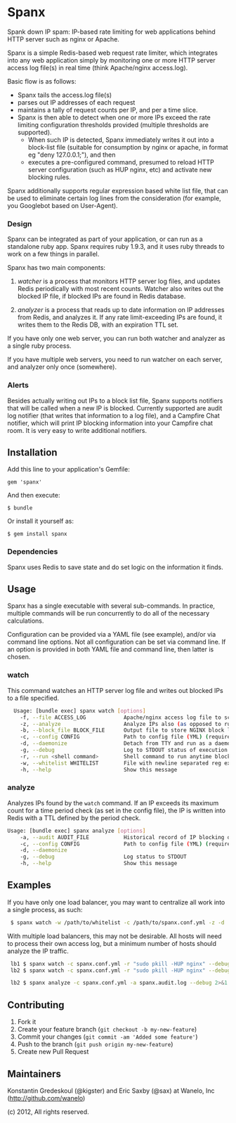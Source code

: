 # Spanx

Spank down IP spam: IP-based rate limiting for web applications behind HTTP server such as nginx or Apache.

Spanx is a simple Redis-based web request rate limiter, which integrates into any web application simply by monitoring
one or more HTTP server access log file(s) in real time (think Apache/nginx access.log).

Basic flow is as follows:

* Spanx tails the access.log file(s)
* parses out IP addresses of each request
* maintains a tally of request counts per IP, and per a time slice.
* Spanx is then able to detect when one or more IPs exceed the rate limiting configuration thresholds provided
(multiple thresholds are supported).
  * When such IP is detected, Spanx immediately writes it out into a block-list file (suitable for consumption by nginx or
apache, in format eg "deny 127.0.0.1;"), and then
  * executes a pre-configured command, presumed to reload HTTP server configuration (such as HUP nginx, etc) and activate new blocking rules.

Spanx additionally supports regular expression based white list file, that can be used to eliminate certain log lines
from the consideration (for example, you Googlebot based on User-Agent).

### Design

Spanx can be integrated as part of your application, or can run as a standalone ruby app.  Spanx requires ruby
1.9.3, and it uses ruby threads to work on a few things in parallel.

Spanx has two main components:

1. *watcher* is a process that monitors HTTP server log files, and updates Redis periodically with most recent counts.
   Watcher also writes out the blocked IP file, if blocked IPs are found in Redis database.

2. *analyzer* is a process that reads up to date information on IP addresses from Redis, and analyzes it. If any rate
   limit-exceeding IPs are found, it writes them to the Redis DB, with an expiration TTL set.

If you have only one web server, you can run both watcher and analyzer as a single ruby process.

If you have multiple web servers, you need to run watcher on each server, and analyzer only once (somewhere).

### Alerts

Besides actually writing out IPs to a block list file, Spanx supports notifiers that will be called when a new IP
is blocked.  Currently supported are audit log notifier (that writes that information to a log file), and a Campfire
Chat notifier, which will print IP blocking information into your Campfire chat room. It is very easy to write
additional notifiers.

## Installation

Add this line to your application's Gemfile:

    gem 'spanx'

And then execute:

    $ bundle

Or install it yourself as:

    $ gem install spanx

### Dependencies

Spanx uses Redis to save state and do set logic on the information it finds.

## Usage

Spanx has a single executable with several sub-commands. In practice, multiple commands will
be run concurrently to do all of the necessary calculations.

Configuration can be provided via a YAML file (see example), and/or via command line options. Not
all configuration can be set via command line. If an option is provided in both YAML file and command line,
then latter is chosen.


### watch

This command watches an HTTP server log file and writes out blocked IPs to a file specified.

```bash
  Usage: [bundle exec] spanx watch [options]
    -f, --file ACCESS_LOG            Apache/nginx access log file to scan continuously
    -z, --analyze                    Analyze IPs also (as opposed to running `spanx analyze` in another process)
    -b, --block_file BLOCK_FILE      Output file to store NGINX block list
    -c, --config CONFIG              Path to config file (YML) (required)
    -d, --daemonize                  Detach from TTY and run as a daemon
    -g, --debug                      Log to STDOUT status of execution and some time metrics
    -r, --run <shell command>        Shell command to run anytime blocked ip file changes, for example "sudo pkill -HUP nginx"
    -w, --whitelist WHITELIST        File with newline separated reg exps, to exclude lines from access log
    -h, --help                       Show this message
```

### analyze

Analyzes IPs found by the `watch` command. If an IP exceeds its maximum count for a time
period check (as set in the config file), the IP is written into Redis with a TTL defined by the
period check.

```bash
Usage: [bundle exec] spanx analyze [options]
    -a, --audit AUDIT_FILE           Historical record of IP blocking decisions
    -c, --config CONFIG              Path to config file (YML) (required)
    -d, --daemonize
    -g, --debug                      Log status to STDOUT
    -h, --help                       Show this message
```

## Examples

If you have only one load balancer, you may want to centralize all work into a single process, as such:

```bash
 $ spanx watch -w /path/to/whitelist -c /path/to/spanx.conf.yml -z -d
```

With multiple load balancers, this may not be desirable. All hosts will need to process their own access
log, but a minimum number of hosts should analyze the IP traffic.

```bash
 lb1 $ spanx watch -c spanx.conf.yml -r "sudo pkill -HUP nginx" --debug 2>&1 >> /var/log/spanx.watch.log &
 lb2 $ spanx watch -c spanx.conf.yml -r "sudo pkill -HUP nginx" --debug 2>&1 >> /var/log/spanx.watch.log &

 lb2 $ spanx analyze -c spanx.conf.yml -a spanx.audit.log --debug 2>&1 >> /var/log/spanx.analyze.log &
```

## Contributing

1. Fork it
2. Create your feature branch (`git checkout -b my-new-feature`)
3. Commit your changes (`git commit -am 'Added some feature'`)
4. Push to the branch (`git push origin my-new-feature`)
5. Create new Pull Request

## Maintainers

Konstantin Gredeskoul (@kigster) and Eric Saxby (@sax) at Wanelo, Inc (http://github.com/wanelo)

(c) 2012, All rights reserved.
